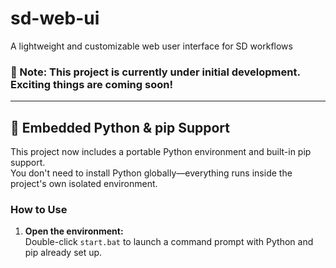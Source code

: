 # sd-web-ui
A lightweight and customizable web user interface for SD workflows

### 🚧 Note: This project is currently under initial development. Exciting things are coming soon!

---

## 🐍 Embedded Python & pip Support

This project now includes a portable Python environment and built-in pip support.  
You don't need to install Python globally—everything runs inside the project's own isolated environment.

### **How to Use**

1. **Open the environment:**  
   Double-click `start.bat` to launch a command prompt with Python and pip already set up.
